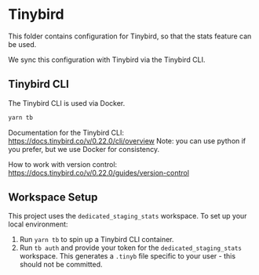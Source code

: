 # Tinybird

This folder contains configuration for Tinybird, so that the stats feature can be used.

We sync this configuration with Tinybird via the Tinybird CLI.

## Tinybird CLI

The Tinybird CLI is used via Docker.

```bash
yarn tb
```

Documentation for the Tinybird CLI: https://docs.tinybird.co/v/0.22.0/cli/overview
Note: you can use python if you prefer, but we use Docker for consistency.

How to work with version control: https://docs.tinybird.co/v/0.22.0/guides/version-control

## Workspace Setup

This project uses the `dedicated_staging_stats` workspace. To set up your local environment:

1. Run `yarn tb` to spin up a Tinybird CLI container.
2. Run `tb auth` and provide your token for the `dedicated_staging_stats` workspace. This generates a `.tinyb` file specific to your user - this should not be committed.